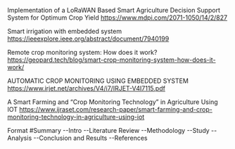 Implementation of a LoRaWAN Based Smart Agriculture Decision Support System for Optimum Crop Yield
https://www.mdpi.com/2071-1050/14/2/827

Smart irrigation with embedded system
https://ieeexplore.ieee.org/abstract/document/7940199

Remote crop monitoring system: How does it work?
https://geopard.tech/blog/smart-crop-monitoring-system-how-does-it-work/

AUTOMATIC CROP MONITORING USING EMBEDDED SYSTEM
https://www.irjet.net/archives/V4/i7/IRJET-V4I7115.pdf

A Smart Farming and “Crop Monitoring Technology” in Agriculture Using IOT
https://www.ijraset.com/research-paper/smart-farming-and-crop-monitoring-technology-in-agriculture-using-iot


Format
#Summary
--Intro
--Literature Review
--Methodology
--Study
--Analysis
--Conclusion and Results
--References
